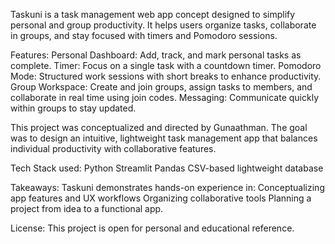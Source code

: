 Taskuni is a task management web app concept designed to simplify personal and group productivity. It helps users organize tasks, collaborate in groups, and stay focused with timers and Pomodoro sessions.

Features:
Personal Dashboard: Add, track, and mark personal tasks as complete.
Timer: Focus on a single task with a countdown timer.
Pomodoro Mode: Structured work sessions with short breaks to enhance productivity.
Group Workspace: Create and join groups, assign tasks to members, and collaborate in real time using join codes.
Messaging: Communicate quickly within groups to stay updated.


This project was conceptualized and directed by Gunaathman. The goal was to design an intuitive, lightweight task management app that balances individual productivity with collaborative features.

Tech Stack used:
Python
Streamlit
Pandas
CSV-based lightweight database

Takeaways:
Taskuni demonstrates hands-on experience in:
Conceptualizing app features and UX workflows
Organizing collaborative tools
Planning a project from idea to a functional app.

License:
This project is open for personal and educational reference.
